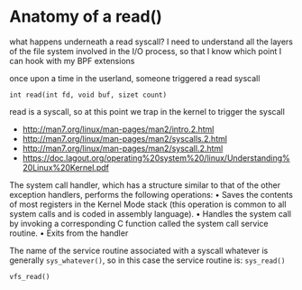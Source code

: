 # Anatomy of a read()

what happens underneath a read syscall? I need to understand all the layers of the file system involved in the I/O process, so that I know which point I can hook with my BPF extensions

once upon a time in the userland, someone triggered a read syscall

`
int read(int fd, void buf, sizet count)
`

read is a syscall, so at this point we trap in the kernel to trigger the syscall
- http://man7.org/linux/man-pages/man2/intro.2.html
- http://man7.org/linux/man-pages/man2/syscalls.2.html
- http://man7.org/linux/man-pages/man2/syscall.2.html
- https://doc.lagout.org/operating%20system%20/linux/Understanding%20Linux%20Kernel.pdf

The system call handler, which has a structure similar to that of the other exception handlers, performs the following operations:
• Saves the contents of most registers in the Kernel Mode stack (this operation is common to all system calls and is coded in assembly language).
• Handles the system call by invoking a corresponding C function called the system call service routine.
• Exits from the handler


The name of the service routine associated with a syscall whatever is generally `sys_whatever()`, so in this case the service routine is:
`
sys_read()
`


`
vfs_read()
`

